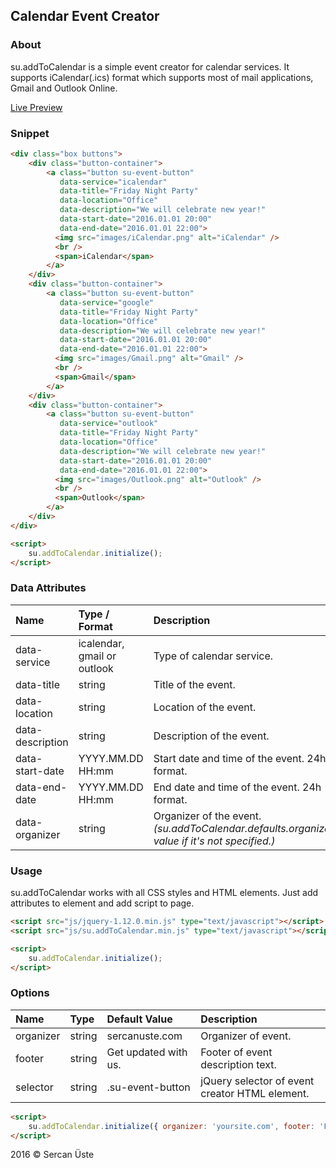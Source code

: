 Calendar Event Creator
----------------------

### About

su.addToCalendar is a simple event creator for calendar services. It supports iCalendar(.ics) format which supports most of mail applications, Gmail and Outlook Online.

[Live Preview](market.sercanuste.com/SU/AddToCalendar/index.html)

### Snippet

```html
<div class="box buttons">
    <div class="button-container">
        <a class="button su-event-button"
           data-service="icalendar"
           data-title="Friday Night Party"
           data-location="Office"
           data-description="We will celebrate new year!"
           data-start-date="2016.01.01 20:00"
           data-end-date="2016.01.01 22:00">
          <img src="images/iCalendar.png" alt="iCalendar" />
          <br />
          <span>iCalendar</span>
        </a>
    </div>
    <div class="button-container">
        <a class="button su-event-button"
           data-service="google"
           data-title="Friday Night Party"
           data-location="Office"
           data-description="We will celebrate new year!"
           data-start-date="2016.01.01 20:00"
           data-end-date="2016.01.01 22:00">
          <img src="images/Gmail.png" alt="Gmail" />
          <br />
          <span>Gmail</span>
        </a>
    </div>
    <div class="button-container">
        <a class="button su-event-button"
           data-service="outlook"
           data-title="Friday Night Party"
           data-location="Office"
           data-description="We will celebrate new year!"
           data-start-date="2016.01.01 20:00"
           data-end-date="2016.01.01 22:00">
          <img src="images/Outlook.png" alt="Outlook" />
          <br />
          <span>Outlook</span>
        </a>
    </div>
</div>

<script>
    su.addToCalendar.initialize();
</script>
```            

### Data Attributes

|Name|Type / Format|Description|
|:---|:------------|:----------|
|data-service|icalendar, gmail or outlook|Type of calendar service.|
|data-title|string|Title of the event.|
|data-location|string|Location of the event.|
|data-description|string|Description of the event.|
|data-start-date|YYYY.MM.DD HH:mm|Start date and time of the event. 24h format.|
|data-end-date|YYYY.MM.DD HH:mm|End date and time of the event. 24h format.|
|data-organizer|string|Organizer of the event. _(su.addToCalendar.defaults.organizer's value if it's not specified.)_|

### Usage

su.addToCalendar works with all CSS styles and HTML elements. Just add attributes to element and add script to page.

```html
<script src="js/jquery-1.12.0.min.js" type="text/javascript"></script>
<script src="js/su.addToCalendar.min.js" type="text/javascript"></script>

<script>
    su.addToCalendar.initialize();
</script>
```            

### Options

|Name|Type|Default Value|Description|
|:---|:---|:------------|:----------|
|organizer|string|sercanuste.com|Organizer of event.|
|footer|string|Get updated with us.|Footer of event description text.|
|selector|string|.su-event-button|jQuery selector of event creator HTML element.|

```html
<script>
    su.addToCalendar.initialize({ organizer: 'yoursite.com', footer: 'From Istanbul with Love', selector: '.foo' });
</script>
```

2016 © Sercan Üste
